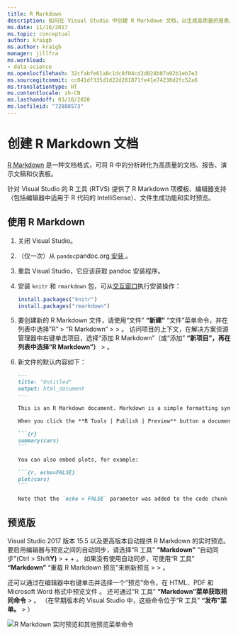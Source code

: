 ```yaml
---
title: R Markdown
description: 如何在 Visual Studio 中创建 R Markdown 文档，以生成高质量的报表、演示文稿和仪表板。
ms.date: 11/16/2017
ms.topic: conceptual
author: kraigb
ms.author: kraigb
manager: jillfra
ms.workload:
- data-science
ms.openlocfilehash: 32cfabfe61a8c1dc8f04cd2d024b07a92b1eb7e2
ms.sourcegitcommit: cc841df335d1d22d281871fe41e74238d2fc52a6
ms.translationtype: HT
ms.contentlocale: zh-CN
ms.lasthandoff: 03/18/2020
ms.locfileid: "72888573"
---
```

# <a name="create-r-markdown-documents"></a>创建 R Markdown 文档

[R Markdown](https://rmarkdown.rstudio.com/) 是一种文档格式，可将 R 中的分析转化为高质量的文档、报告、演示文稿和仪表板。

针对 Visual Studio 的 R 工具 (RTVS) 提供了 R Markdown 项模板、编辑器支持（包括编辑器中适用于 R 代码的 IntelliSense）、文件生成功能和实时预览。

## <a name="using-r-markdown"></a>使用 R Markdown

1. 关闭 Visual Studio。
1. （仅一次）从 `pandoc`pandoc.org[ 安装 ](https://pandoc.org/installing.html)。
1. 重启 Visual Studio，它应该获取 pandoc 安装程序。
1. 安装 `knitr` 和 `rmarkdown` 包，可从[交互窗口](interactive-repl-for-r-in-visual-studio.md)执行安装操作：

    ```R
    install.packages("knitr")
    install.packages("rmarkdown")

    ```

1. 要创建新的 R Markdown 文件，请使用“文件” **“新建”** “文件”菜单命令，并在列表中选择”R” > ”R Markdown”   >     >   。 访问项目的上下文，在解决方案资源管理器中右键单击项目，选择“添加 R Markdown”（或“添加” **“新项目”，再在列表中选择”R Markdown”）**   >    。

1. 新文件的默认内容如下：

    ~~~markdown
    ---
    title: "Untitled"
    output: html_document
    ---

    This is an R Markdown document. Markdown is a simple formatting syntax for authoring HTML, PDF, and Microsoft Word documents. For more details on using R Markdown see <http://rmarkdown.rstudio.com>.

    When you click the **R Tools | Publish | Preview** button a document will be generated that includes both content as well as the output of any embedded R code chunks within the document. You can embed an R code chunk like this:

    ```{r}
    summary(cars)
    ```

    You can also embed plots, for example:

    ```{r, echo=FALSE}
    plot(cars)
    ```

    Note that the `echo = FALSE` parameter was added to the code chunk to prevent printing of the R code that generated the plot.

    ~~~

## <a name="previews"></a>预览版

Visual Studio 2017 版本 15.5 以及更高版本自动提供 R Markdown 的实时预览。 要启用编辑器与预览之间的自动同步，请选择“R 工具” **“Markdown”** “自动同步”(Ctrl > Shift**Y)**  >    +  +  。 如果没有使用自动同步，可使用“R 工具” **“Markdown”** “重载 R Markdown 预览”来刷新预览 >    >   。

还可以通过在编辑器中右键单击并选择一个“预览”命令，在 HTML、PDF 和 Microsoft Word 格式中预览文件  。 还可通过“R 工具” **“Markdown”菜单获取相同命令** >   。 （在早期版本的 Visual Studio 中，这些命令位于“R 工具” **“发布”菜单。**  >   ）

![R Markdown 实时预览和其他预览菜单命令](media/rmarkdown-live-preview.png)
